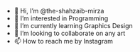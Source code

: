 - 👋 Hi, I’m @the-shahzaib-mirza
- 👀 I’m interested in Programming
- 🌱 I’m currently learning Graphics Design
- 💞️ I’m looking to collaborate on any art
- 📫 How to reach me by Instagram

